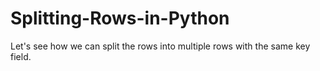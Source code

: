 # Splitting-Rows-in-Python
Let's see how we can split the rows into multiple rows with the same key field.
